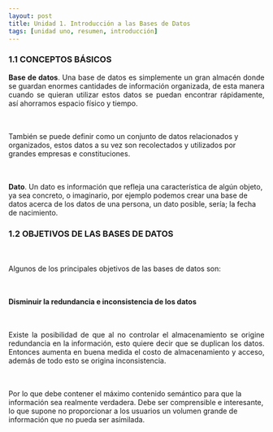 ```yaml
---
layout: post
title: Unidad 1. Introducción a las Bases de Datos
tags: [unidad uno, resumen, introducción]
---
```


### 1.1 CONCEPTOS BÁSICOS

<p style="text-align: justify;"><b>Base de datos</b>. Una base de datos es simplemente un gran almacén donde se guardan enormes cantidades de información organizada, 
de esta manera cuando se quieran utilizar estos datos se puedan encontrar rápidamente, así ahorramos espacio físico y tiempo.

<br><br>También se puede definir como un conjunto de datos relacionados y organizados, estos datos a su vez son recolectados y utilizados por grandes empresas e constituciones.

<br><br><b>Dato</b>. Un dato es información que refleja una característica de algún objeto, ya sea concreto, o imaginario, por ejemplo podemos crear una base de datos acerca de los datos de una persona, un dato posible, sería; la fecha de nacimiento.</p>

### 1.2 OBJETIVOS DE LAS BASES DE DATOS

<br><br>Algunos de los principales objetivos de las bases de datos son:

<br><br>__Disminuir la redundancia e inconsistencia de los datos__

<p style="text-align: justify;"><br><br>Existe la posibilidad de que al no controlar el almacenamiento se origine redundancia en la información, esto quiere decir que se duplican los datos. Entonces aumenta en buena medida el costo de almacenamiento y acceso, además de todo esto se origina inconsistencia. 

<br><br>Por lo que debe contener el máximo contenido semántico para que la información sea realmente verdadera. Debe ser comprensible e interesante, lo que supone no proporcionar a los usuarios un volumen grande de información que no pueda ser asimilada.

</p>
